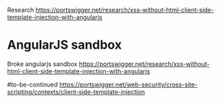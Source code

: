 Research https://portswigger.net/research/xss-without-html-client-side-template-injection-with-angularjs

# AngularJS sandbox
Broke angularjs sandbox https://portswigger.net/research/xss-without-html-client-side-template-injection-with-angularjs

#to-be-continued 
https://portswigger.net/web-security/cross-site-scripting/contexts/client-side-template-injection
